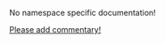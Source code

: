 No namespace specific documentation!

[Please add commentary!](https://github.com/arrdem/grimoire/edit/master/_includes/1.4.0/clojure.java.io/index.md)

